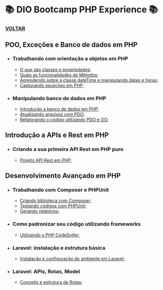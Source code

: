 # 📚 DIO Bootcamp PHP Experience 📚

### [**VOLTAR**](../../../../../)

## **POO, Exceções e Banco de dados em PHP**

- ### **Trabalhando com orientação a objetos em PHP**

  - [O que são classes e propriedades](https://github.com/LuizMiguelSR/DIO-Bootcamps/blob/2c7ae9be3b02519445ecebfa9eda2f9a93a58339/PHP-Experience/Exercicios/modulo-3/POO_Excecoes_BD/ContaBancaria.php);
  - [Quais as funcionalidades de Métodos](https://github.com/LuizMiguelSR/DIO-Bootcamps/blob/48b18b0ada4c2046a452d5767d744ab749b08c35/PHP-Experience/Exercicios/modulo-3/POO_Excecoes_BD/ContaBancaria.php);
  - [Aprendendo sobre a classe dateTime e manipulando datas e horas](https://github.com/LuizMiguelSR/DIO-Bootcamps/blob/67844d422155e48cd6f7829267f52dd6e0021905/PHP-Experience/Exercicios/modulo-3/POO_Excecoes_BD/datas.php);
  - [Capturando exceções em PHP](/PHP-Experience/Exercicios/modulo-3/POO_Excecoes_BD/Excecoes.php);

- ### **Manipulando banco de dados em PHP**

  - [Introdução a banco de dados em PHP](/PHP-Experience/Exercicios/modulo-3/POO_Excecoes_BD/bancoDeDados/);
  - [Atualizando arquivos com PDO](/PHP-Experience/Exercicios/modulo-3/POO_Excecoes_BD/bancoDeDados/);
  - [Refatorando o código utilizando PDO e OO](/PHP-Experience/Exercicios/modulo-3/POO_Excecoes_BD/novoBancoDeDados/);

## **Introdução a APIs e Rest em PHP**

- ### **Criando a sua primeira API Rest em PHP puro**

  - [Projeto API Rest em PHP](/PHP-Experience/Exercicios/modulo-3/Introducao_API_REST_PHP/API_Pratica/);

## **Desenvolvimento Avançado em PHP**

- ### **Trabalhando com Composer e PHPUnit**

  - [Criando biblioteca com Composer](/PHP-Experience/Exercicios/modulo-3/Desenvolvimento_Avancado_PHP/Digital-Cep/);
  - [Testando códigos com PHPUnit](/PHP-Experience/Exercicios/modulo-3/Desenvolvimento_Avancado_PHP/Digital-Cep/tests/SearchTest.php);
  - [Gerando relatórios](/PHP-Experience/Exercicios/modulo-3/Desenvolvimento_Avancado_PHP/Digital-Cep/report-tests.txt);

- ### **Como padronizar seu código utilizando frameworks**

  - [Utilizando o PHP CodeSnifer](/PHP-Experience/Exercicios/modulo-3/Desenvolvimento_Avancado_PHP/Digital-Cep/src/);

- ### **Laravel: instalação e estrutura básica**

  - [Instalação e configuração do ambiente em Laravel](/PHP-Experience/Exercicios/modulo-3/Desenvolvimento_Avancado_PHP/cadastro-laravel/);

- ### **Laravel: APIs, Rotas, Model**

  - [Conceito e estrutura de Rotas](/PHP-Experience/Exercicios/modulo-3/Desenvolvimento_Avancado_PHP/cadastro-laravel/);
